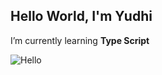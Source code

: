 ## Hello World, I'm Yudhi 

<!--
**yudhi1933/yudhi1933** is a ✨ _special_ ✨ repository because its `README.md` (this file) appears on your GitHub profile.

Here are some ideas to get you started:

- 🔭 I’m currently working on ...
- 🌱 I’m currently learning ...
- 👯 I’m looking to collaborate on ...
- 🤔 I’m looking for help with ...
- 💬 Ask me about ...
- 📫 How to reach me: ...
- 😄 Pronouns: ...
- ⚡ Fun fact: ...
-->



I’m currently learning **Type Script**

![Hello](https://media2.giphy.com/media/v1.Y2lkPTc5MGI3NjExemQwYXMwbXFlZm5taTR1YTg1NmQ3Zmt6MTRscDNoOHFzMHpmaG0xaSZlcD12MV9pbnRlcm5hbF9naWZfYnlfaWQmY3Q9Zw/4KzpjLvJjJknJ5Xuak/giphy.gif)
